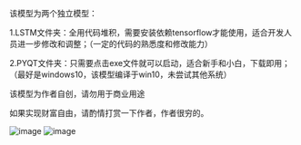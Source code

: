 该模型为两个独立模型：

1.LSTM文件夹：全用代码堆积，需要安装依赖tensorflow才能使用，适合开发人员进一步修改和调整；（一定的代码的熟悉度和修改能力）

2.PYQT文件夹：只需要点击exe文件就可以启动，适合新手和小白，下载即用；（最好是windows10，该模型编译于win10，未尝试其他系统）


该模型为作者自创，请勿用于商业用途

如果实现财富自由，请酌情打赏一下作者，作者很穷的。

 ![image](ef7421254938d28b324734b6d130eb1.jpg) 
 ![image](b541dae4f200847f33c04c25fdc3912.jpg)


